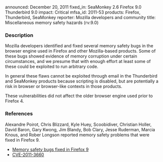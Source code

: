 announced: December 20, 2011
fixed_in: SeaMonkey 2.6
          Firefox 9.0
          Thunderbird 9.0
impact: Critical
mfsa_id: 2011-53
products: Firefox, Thunderbird, SeaMonkey
reporter: Mozilla developers and community
title: Miscellaneous memory safety hazards (rv:9.0)

<h3>Description</h3>

<p>Mozilla developers identified and fixed several memory safety bugs
in the browser engine used in Firefox and other Mozilla-based
products. Some of these bugs showed evidence of memory corruption
under certain circumstances, and we presume that with enough effort at
least some of these could be exploited to run arbitrary code.</p>

<p>In general these flaws cannot be exploited through email in the Thunderbird
and SeaMonkey products because scripting is disabled, but are potentially a risk
in browser or browser-like contexts in those products.</p>

<p>These vulnerabilities did not affect the older browser engine used
prior to Firefox 4.</p>

<h3>References</h3>

<p>Alexandre Poirot, Chris Blizzard, Kyle Huey, Scoobidiver, Christian Holler,
David Baron, Gary Kwong, Jim Blandy, Bob Clary, Jesse Ruderman, Marcia Knous,
and Rober Longson
reported memory safety problems that were fixed in Firefox 9.</p>
<ul>
  <li><a href="https://bugzilla.mozilla.org/buglist.cgi?bug_id=679494,688364,700512,693143,679986,682252,685321,686107,688974,689892,691746,693144,694200,701248,685186,690376,697255,691873,701637,706249,680687,562442,696579">
          Memory safety bugs fixed in Firefox 9</a></li>
  <li><a href="http://cve.mitre.org/cgi-bin/cvename.cgi?name=CVE-2011-3660" class="ex-ref">CVE-2011-3660</a></li>
</ul>



